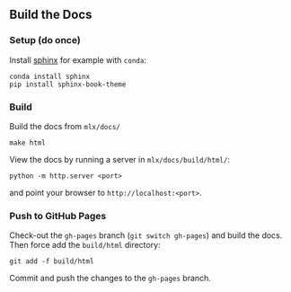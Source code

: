 ## Build the Docs

### Setup (do once)

Install [sphinx](https://www.sphinx-doc.org/en/master/usage/installation.html)
for example with `conda`:

```
conda install sphinx
pip install sphinx-book-theme
```

### Build

Build the docs from `mlx/docs/`

```
make html
```

View the docs by running a server in `mlx/docs/build/html/`:

```
python -m http.server <port>
```

and point your browser to `http://localhost:<port>`.

### Push to GitHub Pages

Check-out the `gh-pages` branch (`git switch gh-pages`) and build
the docs. Then force add the `build/html` directory:

`git add -f build/html`

Commit and push the changes to the `gh-pages` branch.
